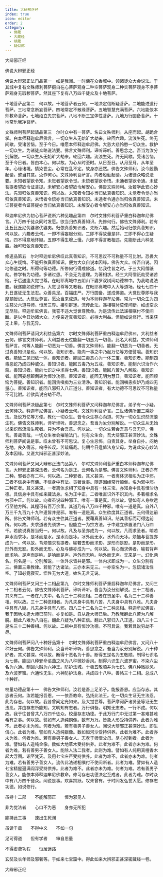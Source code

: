 ```yaml
---
title: 大辩邪正经
index: true
icon: editor
order: 2
category:
  - 佛藏
  - 大藏经
  - 续藏
  - 疑似部
---
```


  大辩邪正经  

佛说大辩邪正经  

佛说大辩邪正法门品第一　如是我闻。一时佛在众香城中。领诸徒众大会说法。于其城中复有文殊师利菩萨摄自在心菩萨观身二种空菩萨观身二种实菩萨观身不净菩萨观身无瑕秽菩萨。然其座下复有八万四千徒众及十地菩萨。  

十地菩萨品第二　何以故。十地菩萨者云何。一地决定信断疑菩萨。二地能进道行菩萨。三地常念断妄菩萨。四地常定不散缘菩萨。五地智慧充满菩萨。六地能依本师教命菩萨。七地绍立先宗菩萨。八地不断三宝体性菩萨。九地万行圆备菩萨。十地常乐我净菩萨。  

文殊师利菩萨起请品第三　尔时众中有一菩萨。名曰文殊师利。从座而起。胡跪合掌。白本师释迦牟尼佛言。一切众生从无始旷大劫来。轮回六趣。流浪生死。终无间歇。受诸苦恼。至于今日。唯愿本师释迦牟尼佛。大慈大悲怜愍一切众生。救护一切众生。为诸徒众略说法要。佛言文殊师利。谛听谛听。善思念之。吾当为汝分别解脱。一切众生从无始旷大劫来。轮回六趣。流浪生死。终无间歇。受诸苦恼。至于今日者。皆由本心。何以故。为心从时至时。从日至日。从月至月。从年至年。心缘诸境。情染世尘。心常在乱不定。故身亦还然。佛告文殊师利。汝今殷勤起请。整当其意。汝作何心。文殊师利菩萨言。向者殷勤起请。为诸徒众略说法要。未知者望欲令知。未觉者望欲令觉。未悟者望欲令悟。未通者望欲令通。未证菩提者望欲令证菩提。未解安心者望欲令解安心。佛告文殊师利。汝若学此安心妙法。先洹归依真善知识。何以故。未知者令知亦当归依真善知识。未觉者令觉亦当归依真善知识。未悟者令悟亦当归依真善知识。未通者令通亦当归依真善知识。未证菩提者令证菩提亦当归依真善知识。未解安心者令解安心亦当归依真善知识。  

释迦牟尼佛为初心菩萨说断六种见趣品第四　尔时文殊师利菩萨重白释迦牟尼佛言。八万四千徒众同时发愿。欲当归依真善知识。先修何行。佛告文殊师利。若有比丘比丘尼优婆塞优婆夷。归依真善知识者。先断六趣。然后始可归依真善知识。何以故。六趣者云何。一即不得妄起分别。二即不得故量是非。三即不得心生疑悔。四不得意地怀疑。五即不得生增上慢。六即不得言教相违。先能断此六种见趣。始可归依真善知识。  

修道品第五　尔时释迦牟尼佛叹此真善知识。不可思议不可称量不可比附。恐畏大众心生疑悔。不能归依真善知识。便为大众自说本因缘。佛告大众。听吾自说。因地修道之时。所得何等功德。所修何行得成佛道。忆我往昔之时。于三大阿僧祇劫。修学有为功德。多诸过患。不会无为道理。为著相求。经三大阿僧祇劫受诸苦恼。于后遇逢大觉世尊。在毗耶离城中五阴山下婆罗双树间功德林中。为我略说法要。我遂能如说修行。大觉世尊等又教我。在毗耶离城中入大等道场。经七七四十九日遂证无生法忍。众善具足。百福庄严。万行圆备。遂成佛道。大觉世尊即与我摩顶授记。大觉世尊言。愿汝当来成道。号为本师释迦牟尼佛。常为一切众生为四生慈父六道导师。恒居三界。接引群迷。流传此法。递相嘱付莫使间断。如虚空永无尽际。释迦牟尼佛言。我誓不违大觉世尊教命。为是流传此法递相嘱付不使间断。是以今日劝诸大众。方便亲近真善知识。必得大利益。但能如说修行。当来获无上果。与我无异。  

文殊师利菩萨请问大利益品第六　尔时文殊师利菩萨重白释迦牟尼佛曰。大利益者云何。佛言文殊师利。大利益者无过能翻一切恶为一切善。此名大利益。文殊师利菩萨言。何等人能翻一切恶为一切善。佛言文殊师利。能翻一切恶为一切善者。无过真善知识是也。何以故。善知识者。能向一事之中乃起万亿等方便譬喻。善知识者。能破二见归依一体。善知识者。能回三毒恶心为一体三宝。善知识者。能制四毒恶蛇乃成四种威仪。善知识者。能回五毒乃为五戒。善知识者。能制六识治作六斋。善知识者。能向七识之中求得七佛。善知识者。能回八苦为八解脱。善知识者。能回妄想颠倒转为恒沙功德。善知识者。能回无明为慧日。善知识者。能回烦恼为菩提。善知识者。能回贪嗔痴为三业清净。善知识者。能回嗔恚疾妒乃成四无量心。善知识者。能回八邪归入八正道分。善知识者。有大功德不可思议不可称量不可比附。若欲具说穷劫不尽。  

文殊师利菩萨决疑品第七　尔时文殊师利菩萨又问释迦牟尼佛言。弟子有一小疑。云何待决。释迦牟尼佛言。小疑者云何。文殊师利菩萨言。三世诸佛所置三乘妙法。及说万亿等方便。教化一切众生。皆令众生存心向道。何为一切众生炽然流浪生死。佛告文殊师利。谛听谛听。善思念之。吾当为汝分别解说。一切众生从无始以来炽然流浪生死者。只为不会吾意。何以故。一切众生若会吾意与吾无异。佛言。善哉善哉。一切众生唯会摧喻法门。何有众生会。吾大辩邪正甚深妙法。文殊师利菩萨闻说是事。叹未曾有不可思议。复心生忌怖。自责其身。举身自扑。闷绝在地。良久得苏。呜呼长叹。苦哉痛哉。何期今日逢值法身父母。为说此安心妙法及本因缘。又说大辩邪正甚深妙法。  

文殊师利菩萨又问大辩邪正法门品第八　尔时文殊师利菩萨重白本师释迦牟尼佛言。大辩邪正甚深法者。云何名为是正。云何名为是邪。佛言文殊师利。正者亦有二种。邪者亦有二种。何以故。二种邪者。其义甚深。一者离体求相名为正中邪。二者不信身中有佛。不信身中有法。贪著世事。随遂因缘常行颠倒。名为邪中邪。二种正者。其义甚深。一者离体求相了知身中具有一体三宝。亦知身中具有恒沙功德。具信身中具有如来藏法身。名为正中正。二者唯直识外不识其内。多著相求名为邪中正。何以故。向者虽说四种邪正。唯有一事是真。何以故。譬如有人身欲远行至他方所。其程可有百万余里。其道乃有八万四千种邪。唯有一道是真。自外八万三千九百九十九种道皆并是邪。唯有一道是真。众生欲度其正道者。云何得达前所。佛告文殊师利。若有众生往其正道者。要藉真善知识。结其善标而可得达前所。何以故。夫求道者先须求一。但能立一为宗方法。于中建立佛置法门八万四千。若欲说真皆当归一。何以故。凡及与圣亦成为一。何以故。凡而求圣者。喻若弃水而求冰。是冰而是水。是水而是冰。冰外而无水。水外而无冰。烦恼与菩提亦成为一。何以故。背烦恼求菩提者。喻若去形而求影。是形而是影。是影而是形。形外而无影。影外而无形。心及与佛亦成为一。何以故。背心而求佛者。喻若背声而求响。是声而是响。是响而是声。声外而无响。响外而无声。无来是一。幻化两名。何名是一。分别解说。一体外求皆并是邪。一体内求即成为一。众生分别有三。佛置三乘教律。若能了达诸法。三亦本来无三。一亦空名为一。忽悟诸法性空。了知必竟寂灭。悟性无为大道。始名无言无说。  

文殊师利菩萨又问三十二相品第九　尔时文殊师利菩萨重启释迦牟尼佛言。又问三十二相者云何。佛告文殊师利菩萨。谛听谛听。吾当为汝分别解说。三十二相者。其义有二。一者在凡夫中。名为三十二种恶相。二者在贤圣中。名为三十二种善相。何以故。三十二种恶相者。为凡夫身中具有八苦。凡夫身中具有八难。凡夫身中具有八疑。凡夫身中具有八邪。四八三十二名为三十二种恶相。释迦牟尼佛言。我于因地未逢大师已前时。亦复如是。自从逢大师已后。乃教我翻此八苦为八解脱。翻此八难为八自在。翻此八疑为八种正信。翻此八邪归入八正道。四八三十二是名三十二种善相。何以故。二相中具有恒沙功德。不可具说。我若具说穷劫不尽。  

文殊师利菩萨问八十种好品第十　尔时文殊师利菩萨重白释迦牟尼佛言。又问八十种好云何。佛告文殊师利。汝当谛听谛听。善思念之。吾当为汝分别解说。八十种好者。其义甚深。何以故。断得十恶名为十善。断得五逆名为五敬顺。制得七识名为七佛。能回八种邪命谄曲之风为八种微妙香风。制得六识生六波罗蜜。不染六尘名为六通。制回六贼为六神王。防护法城。十善五敬顺并为七识。佛八种微妙风。及六波罗蜜。六通性无生。六神防护法身。共成四十八种。善帖三十二相。总成八十种好。  

校量功德品第十一　佛告文殊师利。汝若是吾上足弟子。能报吾恩。应当存志。其志者云何。汝若能报吾恩。一一依吾教命。弘扬此法王。化一切众生证无生法忍。此为存志。何以故。我昔曾闻定光如来。及大觉世尊。菩萨摩诃萨诸贤圣等证无生法忍。并由存志所能知。文明知有志者。万行俱备。明知无志者。一行不成。何以故。我于往昔曾共八万四千徒众。校量存志功德。于此万行门中无过第一甚难甚难希有之事。何以故。譬如有人造纯铜像。数有万万。皆象人形受持供养。此者为难不。此者亦未为难。何者为难。若有善男子善女人。闻说大辩邪正甚深妙法。即生信心。此者为难。譬如有人造纯银像。数如恒河沙受持供养。此者为难不。此者亦未为难。何者为难。若有善男子善女人。志孝于师僧父母。尽心彻到者。此者为难。譬如有人造纯金像。数如大地草木受持供养。此者为难不。此者亦未为难。何者为难。若有善男子善女人。能除人法二我者。此则为难。譬如有人纯用真檀香木起大浮图。诣至梵天。及用七宝庄严受持供养。此者为难不。此者亦未为难。何者为难。若有善男子善女人。流传此法递相嘱付不使间断者。此者为难。譬如有人造七宝精屋遍满阎浮受持供养。此者为难不。此者亦未为难。何者为难。若有善男子善女人。能依本师释迦牟尼佛教命。修习存志功德决定至成者。此者为难。尔时众中有八万四千徒众。闻说是事。欢喜踊跃。叹未曾有。于时同发弘誓大愿。修存志功德。如说修行。  

虽持十二部　　不能解邪正　　恒为邪见人  

非为觉法者　　心口不为恶　　身亦无所犯  

能持此三事　　速出生死渊  

虽读千章　　不得中义　　不如一句  

足可得道　　但有学者　　审自思量  

不得虚费功程　　恒居迷路  

玄奘及长年师及邪奢等。于如来七宝窟中。得此如来大辨邪正甚深密藏经一卷。  

大辨邪正经  
